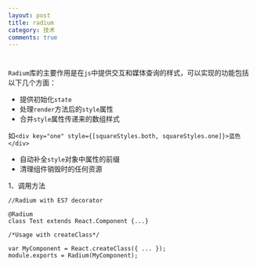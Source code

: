 ```yaml
---
layout: post
title: radium
category: 技术
comments: true
---
```



# 
`Radium`库的主要作用是在`js`中提供交互和媒体查询的样式，可以实现的功能包括以下几个方面：

+ 提供初始化`state`
+ 处理`render`方法后的`style`属性
+ 合并`style`属性传递来的数组样式

 如`<div key="one" style={[squareStyles.both, squareStyles.one]}>蓝色</div>`

+ 自动补全`style`对象中属性的前缀
+ 清理组件销毁时的任何资源

1、调用方法
 
```
//Radium with ES7 decorator

@Radium
class Test extends React.Component {...}
```
```
/*Usage with createClass*/

var MyComponent = React.createClass({ ... });
module.exports = Radium(MyComponent);


 
 

　
